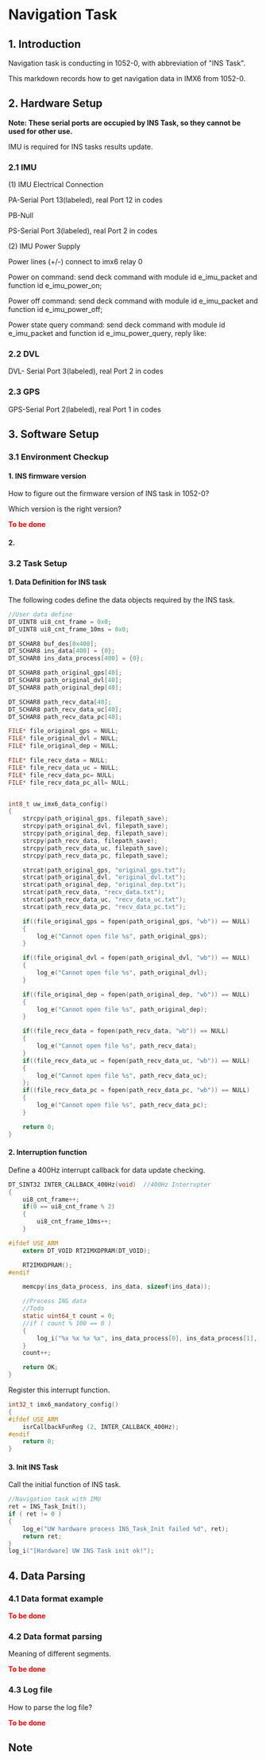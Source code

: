 # Navigation Task
## 1. Introduction

Navigation task is conducting in 1052-0, with abbreviation of "INS Task".

This markdown records how to get navigation data in IMX6 from 1052-0.


## 2. Hardware Setup

**Note: These serial ports are occupied by INS Task, so they cannot be used for other use.**

IMU is required for INS tasks results update.

### 2.1 IMU

(1) IMU Electrical Connection

PA-Serial Port 13(labeled), real Port 12 in codes

PB-Null

PS-Serial Port 3(labeled), real Port 2 in codes

(2) IMU Power Supply

Power lines (+/-) connect to imx6 relay 0

Power on command: send deck command with module id e_imu_packet and function id e_imu_power_on;

Power off command: send deck command with module id e_imu_packet and function id e_imu_power_off;

Power state query command: send deck command with module id e_imu_packet and function id e_imu_power_query, reply like:

### 2.2 DVL

DVL- Serial Port 3(labeled), real Port 2 in codes

### 2.3 GPS

GPS-Serial Port 2(labeled), real Port 1 in codes



## 3. Software Setup

### 3.1 Environment Checkup

#### 1. INS firmware version

How to figure out the firmware version of INS task in 1052-0?

Which version is the right version?

**<font color=red>To be done</font>**



#### 2. 



### 3.2 Task Setup

#### 1. Data Definition for INS task

The following codes define the data objects required by the INS task.

```c
//User data define
DT_UINT8 ui8_cnt_frame = 0x0;
DT_UINT8 ui8_cnt_frame_10ms = 0x0;

DT_SCHAR8 buf_des[0x400];
DT_SCHAR8 ins_data[400] = {0};
DT_SCHAR8 ins_data_process[400] = {0};

DT_SCHAR8 path_original_gps[40];
DT_SCHAR8 path_original_dvl[40];
DT_SCHAR8 path_original_dep[40];

DT_SCHAR8 path_recv_data[40];
DT_SCHAR8 path_recv_data_uc[40];
DT_SCHAR8 path_recv_data_pc[40];

FILE* file_original_gps = NULL;
FILE* file_original_dvl = NULL;
FILE* file_original_dep = NULL;

FILE* file_recv_data = NULL;
FILE* file_recv_data_uc = NULL;
FILE* file_recv_data_pc= NULL;
FILE* file_recv_data_pc_all= NULL;


int8_t uw_imx6_data_config()
{
	strcpy(path_original_gps, filepath_save);
	strcpy(path_original_dvl, filepath_save);
	strcpy(path_original_dep, filepath_save);
	strcpy(path_recv_data, filepath_save);
	strcpy(path_recv_data_uc, filepath_save);
	strcpy(path_recv_data_pc, filepath_save);

	strcat(path_original_gps, "original_gps.txt");
	strcat(path_original_dvl, "original_dvl.txt");
	strcat(path_original_dep, "original_dep.txt");
	strcat(path_recv_data, "recv_data.txt");
	strcat(path_recv_data_uc, "recv_data_uc.txt");
	strcat(path_recv_data_pc, "recv_data_pc.txt");

	if((file_original_gps = fopen(path_original_gps, "wb")) == NULL)
	{
		log_e("Cannot open file %s", path_original_gps);
	}

	if((file_original_dvl = fopen(path_original_dvl, "wb")) == NULL)
	{
		log_e("Cannot open file %s", path_original_dvl);
	}

	if((file_original_dep = fopen(path_original_dep, "wb")) == NULL)
	{
		log_e("Cannot open file %s", path_original_dep);
	}

	if((file_recv_data = fopen(path_recv_data, "wb")) == NULL)
	{
		log_e("Cannot open file %s", path_recv_data);
	}
	if((file_recv_data_uc = fopen(path_recv_data_uc, "wb")) == NULL)
	{
		log_e("Cannot open file %s", path_recv_data_uc);
	};
	if((file_recv_data_pc = fopen(path_recv_data_pc, "wb")) == NULL)
	{
		log_e("Cannot open file %s", path_recv_data_pc);
	}

    return 0;
}
```



#### 2. Interruption function

Define a 400Hz interrupt callback for data update checking.

```c
DT_SINT32 INTER_CALLBACK_400Hz(void)  //400Hz Interrupter
{
	ui8_cnt_frame++;
	if(0 == ui8_cnt_frame % 2)
	{
		ui8_cnt_frame_10ms++;
	}

#ifdef USE_ARM
    extern DT_VOID RT2IMXDPRAM(DT_VOID);

	RT2IMXDPRAM();
#endif

    memcpy(ins_data_process, ins_data, sizeof(ins_data));

    //Process INS data
    //Todo
    static uint64_t count = 0;
    //if ( count % 100 == 0 )
    {
        log_i("%x %x %x %x", ins_data_process[0], ins_data_process[1], ins_data_process[2], ins_data_process[3]);
    }
    count++;

	return OK;
}
```

Register this interrupt function.

```c
int32_t imx6_mandatory_config()
{
#ifdef USE_ARM
    isrCallbackFunReg (2, INTER_CALLBACK_400Hz);
#endif
    return 0;
}
```



#### 3. Init INS Task

Call the initial function of INS task.

```c
//Navigation task with IMU
ret = INS_Task_Init();
if ( ret != 0 )
{
    log_e("UW hardware process INS_Task_Init failed %d", ret);
    return ret;
}
log_i("[Hardware] UW INS Task init ok!");
```



## 4. Data Parsing

### 4.1 Data format example

**<font color=red>To be done</font>**



### 4.2 Data format parsing

Meaning of different segments.

**<font color=red>To be done</font>**



### 4.3 Log file

How to parse the log file?

**<font color=red>To be done</font>**



##  Note



